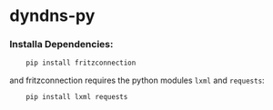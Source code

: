# dyndns-py

### Installa Dependencies:

```sh
    pip install fritzconnection
```

and fritzconnection requires the python modules `lxml` and `requests`:

```sh
    pip install lxml requests
```

